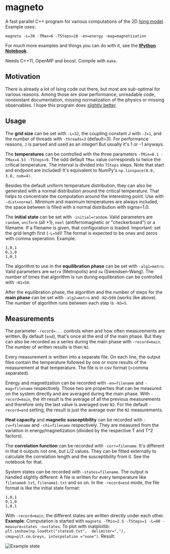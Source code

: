 # magneto

A fast parallel C++ program for various computations of the 2D [Ising model](http://en.wikipedia.org/wiki/Ising_model). Example uses:

```
magneto -L=30 -TMax=6 -TSteps=10 -en=energy -mag=magnetization
```

For much more examples and things you can do with it, see the **[IPython Notebook](http://nbviewer.ipython.org/github/s9w/magneto/blob/master/physics.ipynb)**.

Needs C++11, OpenMP and boost. Compile with `make`.

## Motivation
There is already a lot of Ising code out there, but most are sub-optimal for various reasons. Among those are slow performance, unreadable code, nonexistant documentation, missing normalization of the physics or missing observables. I hope this program does [slightly better](https://imgs.xkcd.com/comics/standards.png).

## Usage
The **grid size** can be set with `-L=32`, the coupling constant J with `-J=1`, and the number of threads with `-threads=3` (default=3). For performance reasons, `J` is parsed and used as an integer! But usually it's 1 or -1 anyways.

The **temperatures** can be controlled with the three parameters `-TMin=0.1 -TMax=4.53 -TSteps=9`. The odd default `TMax` value corresponds to twice the critical temperature. The interval is divided into `TSteps` steps. Note that start and endpoint are included! It's equivalent to NumPy's `np.linspace(0.0, 3.0, num=4)`.

Besides the default uniform temperature distribution, they can also be generated with a normal distribution around the critical temperature. That helps to concentrate the computation around the interesting point. Use with `-dist=normal`. Minimum and maximum temperatures are always included, the space between is filled with a normal distribution with sigma=1.0.

The **initial state** can be set with `-initial=random`. Valid parameters are `random`, `uniform` (all +1), `neel` (antiferromagnetic or "checkerboard") or a filename. If a filename is given, that configuration is loaded. Important: set the grid length first (`-L=50`)! The format is expected to be ones and zeros with comma seperation. Example:

    1,0,1
    0,1,0
    1,0,1

The algorithm to use in the **equilibration phase** can be set with `-alg1=metro`. Valid parameters are `metro` (Metropolis) and `sw` (Swendsen-Wang). The number of times that algorithm is run during equilibration can be controlled with `-N1=50`.

After the equilibration phase, the algorithm and the number of steps for the **main phase** can be set with `-alg2=metro` and `-N2=500` (works like above). The number of algorithm runs between each step is `-N3=5`.

## Measurements
The parameter `-record=...` controls when and how often measurements are written. By default (`end`), that's once at the end of the main phase. But they can also be recorded as a series during the main phase with `-record=main`. The number of written results is then `N2`.

Every measurement is written into a separate file. On each line, the output files contain the temperature followed by one or more results of the measurement at that temperature. The file is in csv format (=comma separated).

Energy and magnetization can be recorded with `-en=filename` and `-mag=filename` respectively. Those two are properties that can be measured on the system directly and are averaged during the main phase. With `-record=main`, the ith result is the average of all the previous measurements and therefore only the last value is averaged over `N2`. For the default `-record=end` setting, the result is just the average over the `N2` measurements.

**Heat capacity** and **magnetic susceptibility** can be recorded with `-cv=filename` and `-chi=filename` respectively. They are measured from the variation in energy/magnetization (divided by the respective T and T^2 factors).
 
 The **correlation function** can be recorded with `-corr=filename`. It's different in that it outputs not one, but L/2 values. They can be fitted externally to calculate the correlation length and the susceptibility from it. See the notebook for that.

System states can be recorded with `-states=filename`. The output is handled slightly different: A file is written for every temperature like `filename0.txt`, `filename1.txt` and so on. In the `-record=end` mode, the file format is like the initial state format:

    1,0,1
    0,1,0
    1,0,1

With `-record=main`, the different states are written directly under each other. **Example**: Computation is started with `magneto -TMin=2.5 -TSteps=1 -L=80 -measure=states -o=states`. To plot with matplotlib: `plt.imshow(np.loadtxt("states0.txt",  delimiter=","), cmap=plt.cm.Greys, interpolation ="none")`. Result:

![Example state](http://i.imgur.com/xXkFltH.png)